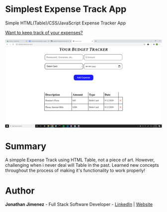 # Simplest Expense Track App

Simple HTML(Table)/CSS/JavaScript Expense Tracker App

[Want to keep track of your expenses?](https://jonathanj101.github.io/Expense-Tracker-App/main.html)

![](/image/preview.png)

# Summary

A simpple Expense Track using HTML Table, not a piece of art. However, challenging when i never deal will Table in the past. Learned new concepts throughout the process of making it's functionality to work properly!

# Author

**Jonathan Jimenez** - Full Stack Software Developer - [LinkedIn](https://www.linkedin.com/in/jonathan-jimenez101/) | [Website](https://www.jonathanjimenez.tech)
